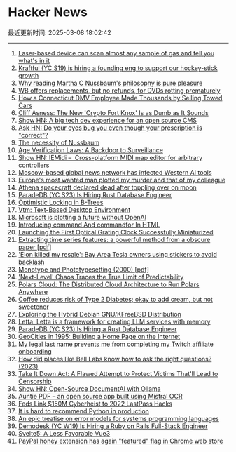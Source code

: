 # Hacker News

最近更新时间: 2025-03-08 18:02:42

--- 
1. [Laser-based device can scan almost any sample of gas and tell you what's in it](https://phys.org/news/2025-02-laser-based-device-scan-sample.html) 
2. [Kraftful (YC S19) is hiring a founding eng to support our hockey-stick growth](https://www.ycombinator.com/companies/kraftful/jobs/NdXFHyV-founding-engineer) 
3. [Why reading Martha C Nussbaum's philosophy is pure pleasure](https://aeon.co/essays/why-reading-martha-c-nussbaums-philosophy-is-pure-pleasure) 
4. [WB offers replacements, but no refunds, for DVDs rotting prematurely](https://arstechnica.com/gadgets/2025/03/they-curdle-like-milk-wb-dvds-from-2006-2008-are-rotting-away-in-their-cases/) 
5. [How a Connecticut DMV Employee Made Thousands by Selling Towed Cars](https://www.propublica.org/article/connecticut-dmv-employee-sells-towed-cars) 
6. [Cliff Asness: The New 'Crypto Fort Knox' Is as Dumb as It Sounds](https://www.thefp.com/p/trumps-crypto-fort-knox) 
7. [Show HN: A big tech dev experience for an open source CMS](https://contentfoundry.com/) 
8. [Ask HN: Do your eyes bug you even though your prescription is "correct"?](https://news.ycombinator.com/item?id=43291922) 
9. [The necessity of Nussbaum](https://aeon.co/essays/why-reading-martha-c-nussbaums-philosophy-is-pure-pleasure) 
10. [Age Verification Laws: A Backdoor to Surveillance](https://www.eff.org/deeplinks/2025/03/first-porn-now-skin-cream-age-verification-bills-are-out-control) 
11. [Show HN: IEMidi –  Cross-platform MIDI map editor for arbitrary controllers](https://github.com/Interactive-Echoes/IEMidi) 
12. [Moscow-based global news network has infected Western AI tools](https://www.newsguardrealitycheck.com/p/a-well-funded-moscow-based-global) 
13. [Europe's most wanted man plotted my murder and that of my colleague](https://theins.press/en/inv/279034) 
14. [Athena spacecraft declared dead after toppling over on moon](https://www.theguardian.com/science/2025/mar/07/athena-spacecraft-mission-dead) 
15. [ParadeDB (YC S23) Is Hiring Rust Database Engineer](https://paradedb.notion.site/ParadeDB-Job-Board-50b45af7a2834e22958b171ffa008e00) 
16. [Optimistic Locking in B-Trees](https://cedardb.com/blog/optimistic_btrees/) 
17. [Vtm: Text-Based Desktop Environment](https://github.com/directvt/vtm) 
18. [Microsoft is plotting a future without OpenAI](https://techstartups.com/2025/03/07/microsoft-is-plotting-a-future-without-openai/) 
19. [Introducing command And commandfor In HTML](https://developer.chrome.com/blog/command-and-commandfor) 
20. [Launching the First Optical Grating Clock Successfully Miniaturized](https://www.shimadzu.co.jp/news/2025/-oqneexd8997ms8u.html) 
21. [Extracting time series features: a powerful method from a obscure paper [pdf]](https://rcin.org.pl/ippt/Content/117114/PDF/WA727_91599_P.262b-Van-Atta-Effect.pdf) 
22. ['Elon killed my resale': Bay Area Tesla owners using stickers to avoid backlash](https://www.sfchronicle.com/bayarea/article/tesla-elon-musk-backlash-20206901.php) 
23. [Monotype and Phototypesetting (2000) [pdf]](https://web.archive.org/web/20040305094501/http://www.letterpress.ch/APINET/IMMPDF/MONOPHOTO/PHS_journal.pdf) 
24. ['Next-Level' Chaos Traces the True Limit of Predictability](https://www.quantamagazine.org/next-level-chaos-traces-the-true-limit-of-predictability-20250307/) 
25. [Polars Cloud: The Distributed Cloud Architecture to Run Polars Anywhere](https://pola.rs/posts/polars-cloud-what-we-are-building/) 
26. [Coffee reduces risk of Type 2 Diabetes; okay to add cream, but not sweetener](https://ajcn.nutrition.org/article/S0002-9165(25)00017-6/abstract?dgcid=raven_jbs_etoc_email) 
27. [Exploring the Hybrid Debian GNU/KFreeBSD Distribution](https://www.linuxjournal.com/content/exploring-hybrid-debian-gnukfreebsd-distribution) 
28. [Letta: Letta is a framework for creating LLM services with memory](https://github.com/letta-ai/letta) 
29. [ParadeDB (YC S23) Is Hiring a Rust Database Engineer](https://paradedb.notion.site/ParadeDB-Job-Board-50b45af7a2834e22958b171ffa008e00) 
30. [GeoCities in 1995: Building a Home Page on the Internet](https://cybercultural.com/p/geocities-1995/) 
31. [My legal last name prevents me from completing my Twitch affiliate onboarding](https://old.reddit.com/r/Twitch/comments/1j3fvzx/my_legal_last_name_is_preventing_me_from/) 
32. [How did places like Bell Labs know how to ask the right questions? (2023)](https://www.freaktakes.com/p/how-did-places-like-bell-labs-know) 
33. [Take It Down Act: A Flawed Attempt to Protect Victims That'll Lead to Censorship](https://www.eff.org/deeplinks/2025/02/take-it-down-act-flawed-attempt-protect-victims-will-lead-censorship) 
34. [Show HN: Open-Source DocumentAI with Ollama](https://rlama.dev/) 
35. [Auntie PDF – an open source app built using Mistral OCR](https://www.auntiepdf.com/) 
36. [Feds Link $150M Cyberheist to 2022 LastPass Hacks](https://krebsonsecurity.com/2025/03/feds-link-150m-cyberheist-to-2022-lastpass-hacks/) 
37. [It is hard to recommend Python in production](https://ashishb.net/programming/python-in-production/) 
38. [An epic treatise on error models for systems programming languages](https://typesanitizer.com/blog/errors.html) 
39. [Demodesk (YC W19) Is Hiring a Ruby on Rails Full-Stack Engineer](https://demodesk.com/careers?utm_source=hn) 
40. [Svelte5: A Less Favorable Vue3](https://gist.github.com/rxliuli/c886198390a9fd1138853d0e260025f3) 
41. [PayPal honey extension has again "featured" flag in Chrome web store](https://chromewebstore.google.com/detail/paypal-honey-automatic-co/bmnlcjabgnpnenekpadlanbbkooimhnj/reviews) 
